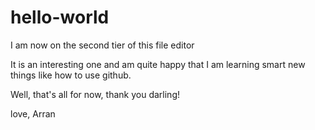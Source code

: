 # hello-world

I am now on the second tier of this file editor

It is an interesting one and am quite happy that I am learning smart new things like how to use github. 

Well, that's all for now, thank you darling! 

love, 
Arran
